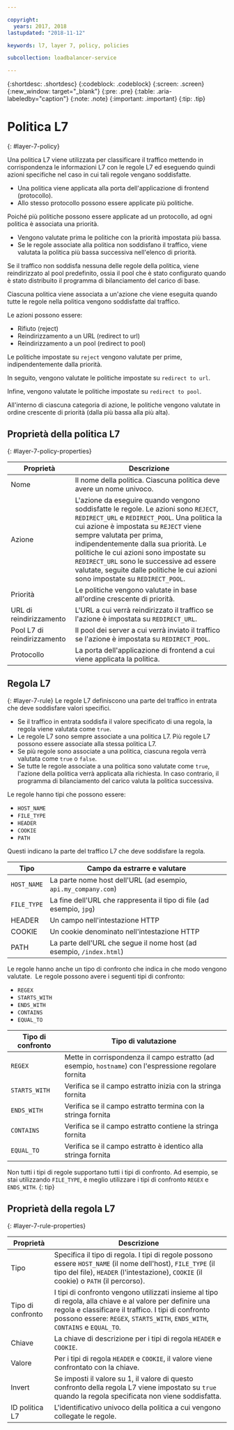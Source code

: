 ```yaml
---

copyright:
  years: 2017, 2018
lastupdated: "2018-11-12"

keywords: l7, layer 7, policy, policies

subcollection: loadbalancer-service

---
```


{:shortdesc: .shortdesc}
{:codeblock: .codeblock}
{:screen: .screen}
{:new_window: target="_blank"}
{:pre: .pre}
{:table: .aria-labeledby="caption"}
{:note: .note}
{:important: .important}
{:tip: .tip}

# Politica L7
{: #layer-7-policy}

Una politica L7 viene utilizzata per classificare il traffico mettendo in corrispondenza le informazioni L7 con le regole L7 ed eseguendo quindi azioni specifiche nel caso in cui tali regole vengano soddisfatte.

* Una politica viene applicata alla porta dell'applicazione di frontend (protocollo).
* Allo stesso protocollo possono essere applicate più politiche.

Poiché più politiche possono essere applicate ad un protocollo, ad ogni politica è associata una priorità.

* Vengono valutate prima le politiche con la priorità impostata più bassa.
* Se le regole associate alla politica non soddisfano il traffico, viene valutata la politica più bassa successiva nell'elenco di priorità.

Se il traffico non soddisfa nessuna delle regole della politica, viene reindirizzato al pool predefinito, ossia il pool che è stato configurato quando è stato distribuito il programma di bilanciamento del carico di base.

Ciascuna politica viene associata a un'azione che viene eseguita quando tutte le regole nella politica vengono soddisfatte dal traffico.

Le azioni possono essere:

- Rifiuto (reject)
- Reindirizzamento a un URL (redirect to url)
- Reindirizzamento a un pool (redirect to pool)

Le politiche impostate su `reject` vengono valutate per prime, indipendentemente dalla priorità.

In seguito, vengono valutate le politiche impostate su `redirect to url`.

Infine, vengono valutate le politiche impostate su `redirect to pool`.

All'interno di ciascuna categoria di azione, le politiche vengono valutate in ordine crescente di priorità (dalla più bassa alla più alta).

## Proprietà della politica L7
{: #layer-7-policy-properties}

Proprietà  | Descrizione
------------- | -------------
Nome | Il nome della politica. Ciascuna politica deve avere un nome univoco.
Azione | L'azione da eseguire quando vengono soddisfatte le regole. Le azioni sono `REJECT`, `REDIRECT_URL` e `REDIRECT_POOL`. Una politica la cui azione è impostata su `REJECT` viene sempre valutata per prima, indipendentemente dalla sua priorità. Le politiche le cui azioni sono impostate su `REDIRECT_URL` sono le successive ad essere valutate, seguite dalle politiche le cui azioni sono impostate su `REDIRECT_POOL`.
Priorità | Le politiche vengono valutate in base all'ordine crescente di priorità.
URL di reindirizzamento | L'URL a cui verrà reindirizzato il traffico se l'azione è impostata su `REDIRECT_URL`.
Pool L7 di reindirizzamento | Il pool dei server a cui verrà inviato il traffico se l'azione è impostata su `REDIRECT_POOL`.
Protocollo | La porta dell'applicazione di frontend a cui viene applicata la politica.

## Regola L7
{: #layer-7-rule}
Le regole L7 definiscono una parte del traffico in entrata che deve soddisfare valori specifici.

* Se il traffico in entrata soddisfa il valore specificato di una regola, la regola viene valutata come `true`.
* Le regole L7 sono sempre associate a una politica L7. Più regole L7 possono essere associate alla stessa politica L7.
* Se più regole sono associate a una politica, ciascuna regola verrà valutata come `true` o `false`.
* Se tutte le regole associate a una politica sono valutate come `true`, l'azione della politica verrà applicata alla richiesta. In caso contrario, il programma di bilanciamento del carico valuta la politica successiva.

Le regole hanno tipi che possono essere:

* `HOST_NAME`
* `FILE_TYPE`
* `HEADER`
* `COOKIE`
* `PATH`

Questi indicano la parte del traffico L7 che deve soddisfare la regola.

Tipo      |  Campo da estrarre e valutare
----------| -----------------------
`HOST_NAME` | La parte nome host dell'URL (ad esempio, `api.my_company.com`)
`FILE_TYPE` | La fine dell'URL che rappresenta il tipo di file (ad esempio, `jpg`)
HEADER    | Un campo nell'intestazione HTTP
COOKIE    | Un cookie denominato nell'intestazione HTTP
PATH      | La parte dell'URL che segue il nome host (ad esempio, `/index.html`)

Le regole hanno anche un tipo di confronto che indica in che modo vengono valutate. 
Le regole possono avere i seguenti tipi di confronto:

* `REGEX`
* `STARTS_WITH`
* `ENDS_WITH`
* `CONTAINS`
* `EQUAL_TO`

Tipo di confronto |  Tipo di valutazione
----------------|---------------------
`REGEX`           |  Mette in corrispondenza il campo estratto (ad esempio, `hostname`) con l'espressione regolare fornita
`STARTS_WITH`     |  Verifica se il campo estratto inizia con la stringa fornita
`ENDS_WITH`       |  Verifica se il campo estratto termina con la stringa fornita
`CONTAINS`        |  Verifica se il campo estratto contiene la stringa fornita
`EQUAL_TO`        |  Verifica se il campo estratto è identico alla stringa fornita

Non tutti i tipi di regole supportano tutti i tipi di confronto. Ad esempio, se stai utilizzando `FILE_TYPE`, è meglio utilizzare i tipi di confronto `REGEX` e `ENDS_WITH`.
{: tip}

## Proprietà della regola L7
{: #layer-7-rule-properties}

Proprietà  | Descrizione
------------- | -------------
Tipo | Specifica il tipo di regola. I tipi di regole possono essere `HOST_NAME` (il nome dell'host), `FILE_TYPE` (il tipo del file), `HEADER` (l'intestazione), `COOKIE` (il cookie) o `PATH` (il percorso).
Tipo di confronto | I tipi di confronto vengono utilizzati insieme al tipo di regola, alla chiave e al valore per definire una regola e classificare il traffico. I tipi di confronto possono essere: `REGEX`, `STARTS_WITH`, `ENDS_WITH`, `CONTAINS` e `EQUAL_TO`.
Chiave | La chiave di descrizione per i tipi di regola `HEADER` e `COOKIE`.
Valore |  Per i tipi di regola `HEADER` e `COOKIE`, il valore viene confrontato con la chiave.
Invert | Se imposti il valore su 1, il valore di questo confronto della regola L7 viene impostato su `true` quando la regola specificata non viene soddisfatta.
ID politica L7 | L'identificativo univoco della politica a cui vengono collegate le regole.
